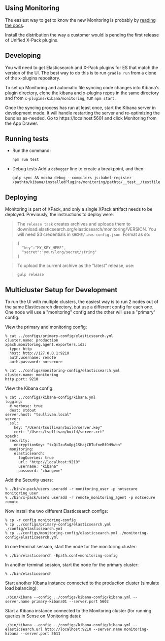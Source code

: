 ## Using Monitoring

The easiest way to get to know the new Monitoring is probably by [reading the
docs](https://github.com/elastic/x-plugins/blob/master/docs/public/marvel/index.asciidoc).

Install the distribution the way a customer would is pending the first release
of Unified X-Pack plugins.

## Developing

You will need to get Elasticsearch and X-Pack plugins for ES that match the
version of the UI. The best way to do this is to run `gradle run` from a clone
of the x-plugins repository.

To set up Monitoring and automatic file syncing code changes into Kibana's plugin
directory, clone the kibana and x-plugins repos in the same directory and from
`x-plugins/kibana/monitoring`, run `npm start`.

Once the syncing process has run at least once, start the Kibana server in
development mode. It will handle restarting the server and re-optimizing the
bundles as-needed. Go to https://localhost:5601 and click Monitoring from the App
Drawer.

## Running tests

- Run the command:
  ```
  npm run test
  ```

- Debug tests
Add a `debugger` line to create a breakpoint, and then:

  ```
  gulp sync && mocha debug --compilers js:babel-register /pathto/kibana/installedPlugins/monitoring/pathto/__test__/testfile.js
  ```

## Deploying

Monitoring is part of XPack, and only a single XPack artifact needs to be
deployed. Previously, the instructions to deploy were:

> The `release task` creates archives and uploads them to
download.elasticsearch.org/elasticsearch/monitoring/VERSION. You will need S3
credentials in `$HOME/.aws-config.json`. Format as so:

> ```
> {
>   "key":"MY_KEY_HERE",
>   "secret":"your/long/secret/string"
> }
> ```

> To upload the current archive as the "latest" release, use:

> ```
> gulp release
> ```

## Multicluster Setup for Development

To run the UI with multiple clusters, the easiest way is to run 2 nodes out of
the same Elasticsearch directory, but use a different config for each one. One
node will use a "monitoring" config and the other will use a "primary"
config.

View the primary and monitoring config:
```
% cat ../configs/primary-config/elasticsearch.yml
cluster.name: production
xpack.monitoring.agent.exporters.id2:
  type: http
  host: http://127.0.0.1:9210
  auth.username: remote
  auth.password: notsecure

% cat ../configs/monitoring-config/elasticsearch.yml
cluster.name: monitoring
http.port: 9210
```

View the Kibana config:
```
% cat ../configs/kibana-config/kibana.yml
logging:
  # verbose: true
  dest: stdout
server.host: "tsullivan.local"
server:
  ssl:
    key: "/Users/tsullivan/build/server.key"
    cert: "/Users/tsullivan/build/server.crt"
xpack:
  security:
    encryptionKey: "txQiIzu5oOpj1SHajCBTufoeBfOH9wbn"
  monitoring:
    elasticsearch:
      logQueries: true
      url: "http://localhost:9210"
      username: "kibana"
      password: "changeme"
```

Add the Security users:
```
% ./bin/x-pack/users useradd -r monitoring_user -p notsecure monitoring_user
% ./bin/x-pack/users useradd -r remote_monitoring_agent -p notsecure remote
```

Now install the two different Elasticsearch configs:
```
% cp -r config monitoring-config
% cp ../configs/primary-config/elasticsearch.yml ./config/elasticsearch.yml
% cp ../configs/monitoring-config/elasticsearch.yml ./monitoring-config/elasticsearch.yml
```

In one terminal session, start the node for the monitoring cluster:
```
% ./bin/elasticsearch -Epath.conf=monitoring-config
```

In another terminal session, start the node for the primary cluster:
```
% ./bin/elasticsearch
```

Start another Kibana instance connected to the production cluster (simulate load balancing):
```
./bin/kibana --config ../configs/kibana-config/kibana.yml --server.name primary-kibana01 --server.port 5602
```

Start a Kibana instance connected to the Monitoring cluster (for running queries in Sense on Monitoring data):
```
./bin/kibana --config ../configs/kibana-config/kibana.yml --elasticsearch.url http://localhost:9210 --server.name monitoring-kibana --server.port 5611
```
